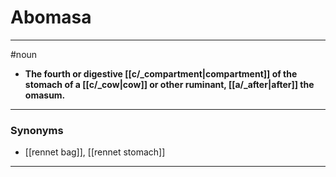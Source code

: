# Abomasa
---
#noun
- **The fourth or digestive [[c/_compartment|compartment]] of the stomach of a [[c/_cow|cow]] or other ruminant, [[a/_after|after]] the omasum.**
---
### Synonyms
- [[rennet bag]], [[rennet stomach]]
---
